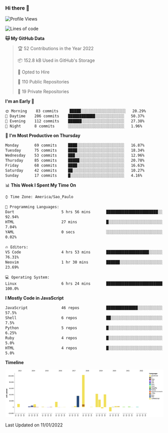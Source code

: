 ### Hi there 👋

<!--START_SECTION:waka-->
![Profile Views](http://img.shields.io/badge/Profile%20Views-3-blue)

![Lines of code](https://img.shields.io/badge/From%20Hello%20World%20I%27ve%20Written-292%20Thousand%20lines%20of%20code-blue)

**🐱 My GitHub Data** 

> 🏆 52 Contributions in the Year 2022
 > 
> 📦 152.8 kB Used in GitHub's Storage 
 > 
> 💼 Opted to Hire
 > 
> 📜 110 Public Repositories 
 > 
> 🔑 19 Private Repositories  
 > 
**I'm an Early 🐤** 

```text
🌞 Morning    83 commits     █████░░░░░░░░░░░░░░░░░░░░   20.29% 
🌆 Daytime    206 commits    ████████████░░░░░░░░░░░░░   50.37% 
🌃 Evening    112 commits    ██████░░░░░░░░░░░░░░░░░░░   27.38% 
🌙 Night      8 commits      ░░░░░░░░░░░░░░░░░░░░░░░░░   1.96%

```
📅 **I'm Most Productive on Thursday** 

```text
Monday       69 commits     ████░░░░░░░░░░░░░░░░░░░░░   16.87% 
Tuesday      75 commits     ████░░░░░░░░░░░░░░░░░░░░░   18.34% 
Wednesday    53 commits     ███░░░░░░░░░░░░░░░░░░░░░░   12.96% 
Thursday     85 commits     █████░░░░░░░░░░░░░░░░░░░░   20.78% 
Friday       68 commits     ████░░░░░░░░░░░░░░░░░░░░░   16.63% 
Saturday     42 commits     ██░░░░░░░░░░░░░░░░░░░░░░░   10.27% 
Sunday       17 commits     █░░░░░░░░░░░░░░░░░░░░░░░░   4.16%

```


📊 **This Week I Spent My Time On** 

```text
⌚︎ Time Zone: America/Sao_Paulo

💬 Programming Languages: 
Dart                     5 hrs 56 mins       ███████████████████████░░   92.94% 
HTML                     27 mins             █░░░░░░░░░░░░░░░░░░░░░░░░   7.04% 
YAML                     0 secs              ░░░░░░░░░░░░░░░░░░░░░░░░░   0.02%

🔥 Editors: 
VS Code                  4 hrs 53 mins       ███████████████████░░░░░░   76.31% 
Neovim                   1 hr 30 mins        ██████░░░░░░░░░░░░░░░░░░░   23.69%

💻 Operating System: 
Linux                    6 hrs 24 mins       █████████████████████████   100.0%

```

**I Mostly Code in JavaScript** 

```text
JavaScript               46 repos            ██████████████░░░░░░░░░░░   57.5% 
Shell                    6 repos             ██░░░░░░░░░░░░░░░░░░░░░░░   7.5% 
Python                   5 repos             █░░░░░░░░░░░░░░░░░░░░░░░░   6.25% 
Ruby                     4 repos             █░░░░░░░░░░░░░░░░░░░░░░░░   5.0% 
HTML                     4 repos             █░░░░░░░░░░░░░░░░░░░░░░░░   5.0%

```


**Timeline**

![Chart not found](https://raw.githubusercontent.com/jampow/jampow/master/charts/bar_graph.png) 


 Last Updated on 11/01/2022
<!--END_SECTION:waka-->
